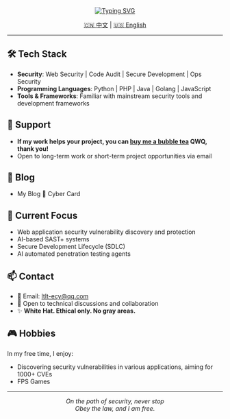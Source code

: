 <div align="center">

<!-- dynamic typing effect -->
<a href="https://git.io/typing-svg">
  <img src="https://readme-typing-svg.demolab.com?font=Lekton&weight=700&size=25&pause=1000&color=BE5EF7&center=true&width=435&lines=EVAL(%22Hi!I_Am_LTLTLXEY%22);;" alt="Typing SVG" />
</a>
<br/>
<p align="center">
<a href="https://github.com/LTLTLXEY">🇨🇳 中文</a> | <a href="README-EN.md">🇺🇸 English</a>
</p>
</div>

---

## 🛠️ Tech Stack

- **Security**: Web Security | Code Audit | Secure Development | Ops Security
- **Programming Languages**: Python | PHP | Java | Golang | JavaScript
- **Tools & Frameworks**: Familiar with mainstream security tools and development frameworks

## 💝 Support

- **If my work helps your project, you can [buy me a bubble tea](https://www.ifdian.net/a/ltltlxey) QWQ, thank you!**
- Open to long-term work or short-term project opportunities via email

## 📝 Blog

* My Blog 🔗 <a href="https://ltlt.cc" target="_blank" style="text-decoration: none; color: inherit;">Cyber Card</a>

## 🎯 Current Focus

- Web application security vulnerability discovery and protection
- AI-based SAST+ systems
- Secure Development Lifecycle (SDLC)
- AI automated penetration testing agents

## 📫 Contact

- 📧 Email: ltlt-ecy@qq.com
- 💼 Open to technical discussions and collaboration
- ✨ **White Hat. Ethical only. No gray areas.**

## 🎮 Hobbies

In my free time, I enjoy:
- Discovering security vulnerabilities in various applications, aiming for 1000+ CVEs
- FPS Games

---

<div align="center">

_On the path of security, never stop_
</br>
_Obey the law, and I am free._

</div>
